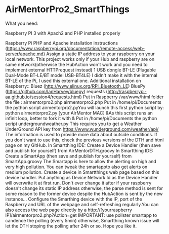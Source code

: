 # AirMentorPro2_SmartThings
What you need:

Raspberry PI 3 with Apach2 and PHP installed properly<p></p>
  Raspberry Pi PHP and Apache installation instructions (https://www.raspberrypi.org/documentation/remote-access/web-server/apache.md)
Assign a static IP address to your raspberry on your local network. This project works only if your Hub and raspberry are on same network(otherwise the HubAction won't work and you need to implement external HTTPrequest instead)
1 USB dongle BT-LE (Plugable Dual-Mode BT-LE/BT model USB-BT4LE)  I didn't make it with the internal BT-LE of the Pi, I used this external one.
Additional installation on Raspberry::
  Bluez (http://www.elinux.org/RPi_Bluetooth_LE)
  BluePy (https://github.com/IanHarvey/bluepy)
  requests (http://raspberrypi-aa.github.io/session4/requests.html)
Put in Raspberry /var/www/html folder the file : airmentorpro2.php airmentorpro2.php
Put in /home/pi/Documents the python script airmentorpro2.pyYou will launch this first python script by: python airmentorpro2.py [your AirMentor MAC] &As this script runs an infinit loop, better to fork it with &
Put in /home/pi/Documents the python script undergroundweather.py   This requires you to get a Weather UnderGround API key from https://www.wunderground.com/weather/api/  The information is used to provide more data about outside conditions. If you don't want to use this, check the previous versions of the DTH and html page on my GitHub.
In Smartthing IDE: Create a Device Handler (then save and publish for yourself) from AirMentorDTH.groovy 
In Smartthing IDE: Create a SmartApp (then save and publish for yourself) from SmartApp.groovy   The Smartapp is here to allow the alerting on high and very high pollution. You can tweak the smartappto also get alerts on medium pollution.
Create a device in Smartthings web page based on this device handler. Put anything as Device Network Id as the Device Handler will overwrite it at first run. Don't ever change it after if your raspberry doesn't change its static IP address otherwise, the parse method is sent for some reason to the former device despite the HubAction is sent by the new instance...
Configure the Smarthing device with the IP, port of the Raspberry and URL of the webpage and self-refreshing regularly.You can also access the web page directly by a http://[yourraspberry IP]/airmentorpro2.php?Action=get
IMPORTANT: use pollster smartapp to candence the polling (every 5min) otherwise, Smartthing known issue will let the DTH stoping the polling after 24h or so.
Hope you like it.

